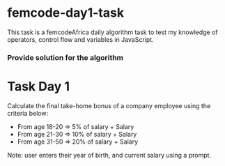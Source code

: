 # femcode-day1-task

This task is a femcodeAfrica daily algorithm task to test my knowledge of operators, control flow and variables in JavaScript.

### Provide solution for the algorithm

Task Day 1
======
Calculate the final take-home bonus of a company employee using the criteria below:

- From age 18-20 => 5% of salary + Salary
- From age 21-30 => 10% of salary + Salary
- From age 31-50 => 20% of salary + Salary

Note: user enters their year of birth, and current salary using a prompt.